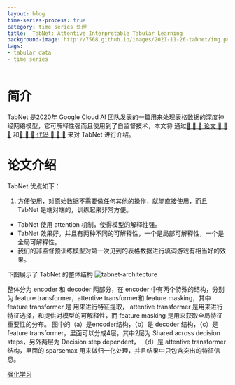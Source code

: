 ```yaml
---
layout: blog
time-series-process: true
category: time series 处理
title:  TabNet: Attentive Interpretable Tabular Learning
background-image: http://7568.github.io/images/2021-11-26-tabnet/img.png
tags:
- tabular data
- time series
---
```


[tabnet-architecture]:(http://7568.github.io/images/2021-11-26-tabnet/tabnet-architecture.png)
# 简介

TabNet 是2020年 Google Cloud AI 团队发表的一篇用来处理表格数据的深度神经网络模型，它可解释性强而且使用到了自监督技术，本文将
通过[💝 💝 💝 论文 💝 💝 💝](https://arxiv.org/pdf/1908.07442.pdf) 和[💝 💝 💝 代码 💝 💝 💝](https://github.com/dreamquark-ai/tabnet) 来对 TabNet 进行介绍。

# 论文介绍

TabNet 优点如下：
1. 方便使用，对原始数据不需要做任何其他的操作，就能直接使用，而且 TabNet 是端对端的，训练起来非常方便。
- TabNet 使用 attention 机制，使得模型的解释性强。
- TabNet 效果好，并且有两种不同的可解释性，一个是局部可解释性，一个是全局可解释性。
- 我们的非监督预训练模型对第一次见到的表格数据进行填词游戏有相当好的效果。

下图展示了 TabNet 的整体结构
![tabnet-architecture]

整体分为 encoder 和 decoder 两部分，在 encoder 中有两个特殊的结构，分别为 feature transformer，attentive transformer和 feature masking，其中 feature transformer 是
用来进行特征提取， attentive transformer 是用来进行特征选择，和提供对模型的可解释性，而 feature masking 是用来获取全局特征重要性的分布。
图中的（a）是encoder结构，（b）是 decoder 结构，（c）是 feature transformer，里面可以分成4层，其中2层为 Shared across decision steps，另外两层为 Decision step dependent，
（d）是 attentive transformer 结构，里面的 sparsemax 用来做归一化处理，并且结果中只包含突出的特征信息。



[强化学习](https://openreview.net/pdf?id=B1gJOoRcYQ)


